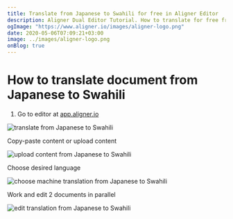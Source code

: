 ```yaml
---
title: Translate from Japanese to Swahili for free in Aligner Editor
description: Aligner Dual Editor Tutorial. How to translate for free from Japanese to Swahili. Aligner is multilingual document management platform. 
ogImage: "https://www.aligner.io/images/aligner-logo.png"
date: 2020-05-06T07:09:21+03:00
image: ../images/aligner-logo.png
onBlog: true
---
```


# How to translate document from Japanese to Swahili

1. Go to editor at [app.aligner.io](https://app.aligner.io "Aligner App web page")

![translate from Japanese to Swahili](../aligner-blank-editor.png "translate from Japanese to Swahili")

Copy-paste content or upload content

![upload content from Japanese to Swahili](../aligner-uploaded-document.png "upload content from Japanese to Swahili")

Choose desired language

![choose machine translation from Japanese to Swahili](../aligner-language-dropdown.png "choose machine translation from Japanese to Swahili")

Work and edit 2 documents in parallel

![edit translation from Japanese to Swahili](../aligner-double-sitded-editor.png "edit translation from Japanese to Swahili")


